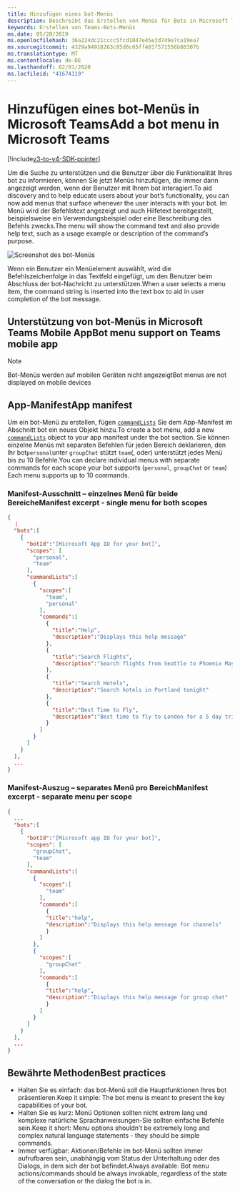 ```yaml
---
title: Hinzufügen eines bot-Menüs
description: Beschreibt das Erstellen von Menüs für Bots in Microsoft Teams
keywords: Erstellen von Teams-Bots-Menüs
ms.date: 05/20/2019
ms.openlocfilehash: 36a224dc21cccc5fcd1047e45e3d749e7ca19ea7
ms.sourcegitcommit: 4329a94918263c85d6c65ff401f571556b80307b
ms.translationtype: MT
ms.contentlocale: de-DE
ms.lasthandoff: 02/01/2020
ms.locfileid: "41674119"
---
```

# <a name="add-a-bot-menu-in-microsoft-teams"></a><span data-ttu-id="5adbc-104">Hinzufügen eines bot-Menüs in Microsoft Teams</span><span class="sxs-lookup"><span data-stu-id="5adbc-104">Add a bot menu in Microsoft Teams</span></span>

[!include[v3-to-v4-SDK-pointer](~/includes/v3-to-v4-pointer-bots.md)]

<span data-ttu-id="5adbc-105">Um die Suche zu unterstützen und die Benutzer über die Funktionalität Ihres bot zu informieren, können Sie jetzt Menüs hinzufügen, die immer dann angezeigt werden, wenn der Benutzer mit Ihrem bot interagiert.</span><span class="sxs-lookup"><span data-stu-id="5adbc-105">To aid discovery and to help educate users about your bot’s functionality, you can now add menus that surface whenever the user interacts with your bot.</span></span> <span data-ttu-id="5adbc-106">Im Menü wird der Befehlstext angezeigt und auch Hilfetext bereitgestellt, beispielsweise ein Verwendungsbeispiel oder eine Beschreibung des Befehls zwecks.</span><span class="sxs-lookup"><span data-stu-id="5adbc-106">The menu will show the command text and also provide help text, such as a usage example or description of the command’s purpose.</span></span>

![Screenshot des bot-Menüs](~/assets/images/bots/bot-menus-bot-menu-sample.png)

<span data-ttu-id="5adbc-108">Wenn ein Benutzer ein Menüelement auswählt, wird die Befehlszeichenfolge in das Textfeld eingefügt, um den Benutzer beim Abschluss der bot-Nachricht zu unterstützen.</span><span class="sxs-lookup"><span data-stu-id="5adbc-108">When a user selects a menu item, the command string is inserted into the text box to aid in user completion of the bot message.</span></span>

## <a name="bot-menu-support-on-teams-mobile-app"></a><span data-ttu-id="5adbc-109">Unterstützung von bot-Menüs in Microsoft Teams Mobile App</span><span class="sxs-lookup"><span data-stu-id="5adbc-109">Bot menu support on Teams mobile app</span></span>
> [!NOTE] 
> <span data-ttu-id="5adbc-110">Bot-Menüs werden auf mobilen Geräten nicht angezeigt</span><span class="sxs-lookup"><span data-stu-id="5adbc-110">Bot menus are not displayed on mobile devices</span></span>

## <a name="app-manifest"></a><span data-ttu-id="5adbc-111">App-Manifest</span><span class="sxs-lookup"><span data-stu-id="5adbc-111">App manifest</span></span>

<span data-ttu-id="5adbc-112">Um ein bot-Menü zu erstellen, fügen [`commandLists`](~/resources/schema/manifest-schema.md#botscommandlists) Sie dem App-Manifest im Abschnitt bot ein neues Objekt hinzu.</span><span class="sxs-lookup"><span data-stu-id="5adbc-112">To create a bot menu, add a new [`commandLists`](~/resources/schema/manifest-schema.md#botscommandlists) object to your app manifest under the bot section.</span></span> <span data-ttu-id="5adbc-113">Sie können einzelne Menüs mit separaten Befehlen für jeden Bereich deklarieren, den Ihr bot`personal`unter `groupChat` stützt `team`(, oder) unterstützt jedes Menü bis zu 10 Befehle.</span><span class="sxs-lookup"><span data-stu-id="5adbc-113">You can declare individual menus with separate commands for each scope your bot supports (`personal`, `groupChat` or `team`) Each menu supports up to 10 commands.</span></span>

### <a name="manifest-excerpt---single-menu-for-both-scopes"></a><span data-ttu-id="5adbc-114">Manifest-Ausschnitt – einzelnes Menü für beide Bereiche</span><span class="sxs-lookup"><span data-stu-id="5adbc-114">Manifest excerpt - single menu for both scopes</span></span>

```json
{
  ⋮
  "bots":[
    {
      "botId":"[Microsoft App ID for your bot]",
      "scopes": [
        "personal",
        "team"
      ],
      "commandLists":[
        {
          "scopes":[
            "team",
            "personal"
          ],
          "commands":[
            {
              "title":"Help",
              "description":"Displays this help message"
            },
            {
              "title":"Search Flights",
              "description":"Search flights from Seattle to Phoenix May 2-5 departing after 3pm"
            },
            {
              "title":"Search Hotels",
              "description":"Search hotels in Portland tonight"
            },
            {
              "title":"Best Time to Fly",
              "description":"Best time to fly to London for a 5 day trip this summer"
            }
          ]
        }
      ]
    }
  ],
  ...
}
```

### <a name="manifest-excerpt---separate-menu-per-scope"></a><span data-ttu-id="5adbc-115">Manifest-Auszug – separates Menü pro Bereich</span><span class="sxs-lookup"><span data-stu-id="5adbc-115">Manifest excerpt - separate menu per scope</span></span>

```json
{
  ...
  "bots":[
    {
      "botId":"[Microsoft app ID for your bot]",
      "scopes": [
        "groupChat",
        "team"
      ],
      "commandLists":[
        {
          "scopes":[
            "team"
          ],
          "commands":[
            {
            "title":"help",
            "description":"Displays this help message for channels"
            }
          ]
        },
        {
          "scopes":[
            "groupChat"
          ],
          "commands":[
            {
            "title":"help",
            "description":"Displays this help message for group chat"
            }
          ]
        }
      ]
    }
  ],
  ...
}
```

## <a name="best-practices"></a><span data-ttu-id="5adbc-116">Bewährte Methoden</span><span class="sxs-lookup"><span data-stu-id="5adbc-116">Best practices</span></span>

* <span data-ttu-id="5adbc-117">Halten Sie es einfach: das bot-Menü soll die Hauptfunktionen Ihres bot präsentieren.</span><span class="sxs-lookup"><span data-stu-id="5adbc-117">Keep it simple: The bot menu is meant to present the key capabilities of your bot.</span></span>
* <span data-ttu-id="5adbc-118">Halten Sie es kurz: Menü Optionen sollten nicht extrem lang und komplexe natürliche Sprachanweisungen-Sie sollten einfache Befehle sein.</span><span class="sxs-lookup"><span data-stu-id="5adbc-118">Keep it short: Menu options shouldn’t be extremely long and complex natural language statements - they should be simple commands.</span></span>
* <span data-ttu-id="5adbc-119">Immer verfügbar: Aktionen/Befehle im bot-Menü sollten immer aufrufbaren sein, unabhängig vom Status der Unterhaltung oder des Dialogs, in dem sich der bot befindet.</span><span class="sxs-lookup"><span data-stu-id="5adbc-119">Always available: Bot menu actions/commands should be always invokable, regardless of the state of the conversation or the dialog the bot is in.</span></span>

